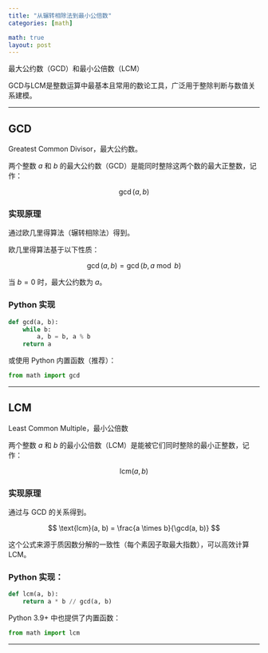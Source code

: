 ```yaml
---
title: "从辗转相除法到最小公倍数"
categories: [math]

math: true
layout: post
---
```


最大公约数（GCD）和最小公倍数（LCM）

GCD与LCM是整数运算中最基本且常用的数论工具，广泛用于整除判断与数值关系建模。

---

## GCD

Greatest Common Divisor，最大公约数。

两个整数 $a$ 和 $b$ 的最大公约数（GCD）是能同时整除这两个数的最大正整数，记作：

$$
\gcd(a, b)
$$

### 实现原理

通过欧几里得算法（辗转相除法）得到。

欧几里得算法基于以下性质：

$$
\gcd(a, b) = \gcd(b, a \bmod b)
$$

当 $b = 0$ 时，最大公约数为 $a$。

### Python 实现

```python
def gcd(a, b):
    while b:
        a, b = b, a % b
    return a
```

或使用 Python 内置函数（推荐）：

```python
from math import gcd
```

---

## LCM

Least Common Multiple，最小公倍数

两个整数 $a$ 和 $b$ 的最小公倍数（LCM）是能被它们同时整除的最小正整数，记作：

$$
\text{lcm}(a, b)
$$

### 实现原理

通过与 GCD 的关系得到。

$$
\text{lcm}(a, b) = \frac{a \times b}{\gcd(a, b)}
$$

这个公式来源于质因数分解的一致性（每个素因子取最大指数），可以高效计算 LCM。

### Python 实现：

```python
def lcm(a, b):
    return a * b // gcd(a, b)
```

Python 3.9+ 中也提供了内置函数：

```python
from math import lcm
```

---
